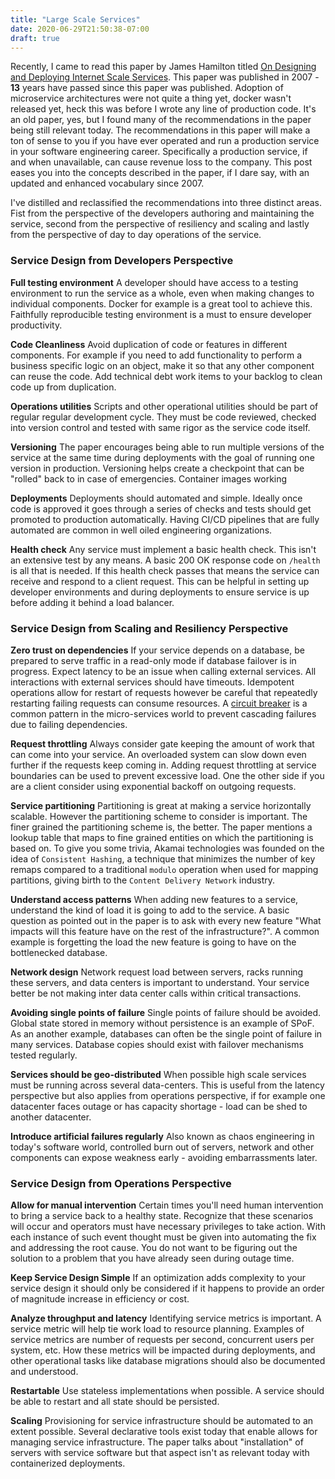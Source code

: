 ```yaml
---
title: "Large Scale Services"
date: 2020-06-29T21:50:38-07:00
draft: true
---
```

Recently, I came to read this paper by James Hamilton titled [On Designing and Deploying Internet Scale Services](https://www.usenix.org/legacy/event/lisa07/tech/full_papers/hamilton/hamilton.pdf). This paper was published in 2007 - **13** years have passed since this paper was published. Adoption of microservice architectures were not quite a thing yet, docker wasn't released yet, heck this was before I wrote any line of production code. It's an old paper, yes, but I found many of the recommendations in the paper being still relevant today. The recommendations in this paper will make a ton of sense to you if you have ever operated and run a production service in your software engineering career. Specifically a production service, if and when unavailable, can cause revenue loss to the company. This post eases you into the concepts described in the paper, if I dare say, with an updated and enhanced vocabulary since 2007.

I've distilled and reclassified the recommendations into three distinct areas. Fist from the perspective of the developers authoring and maintaining the service, second from the perspective of resiliency and scaling and lastly from the perspective of day to day operations of the service.

### Service Design from Developers Perspective

**Full testing environment**
A developer should have access to a testing environment to run the service as a whole, even when making changes to individual components. Docker for example is a great tool to achieve this. Faithfully reproducible testing environment is a must to ensure developer productivity.

**Code Cleanliness**
Avoid duplication of code or features in different components. For example if you need to add functionality to perform a business specific logic on an object, make it so that any other component can reuse the code. Add technical debt work items to your backlog to clean code up from duplication.

**Operations utilities**
Scripts and other operational utilities should be part of regular regular development cycle. They must be code reviewed, checked into version control and tested with same rigor as the service code itself.

**Versioning**
The paper encourages being able to run multiple versions of the service at the same time during deployments with the goal of running one version in production. Versioning helps create a checkpoint that can be "rolled" back to in case of emergencies. Container images working

**Deployments**
Deployments should automated and simple. Ideally once code is approved it goes through a series of checks and tests should get promoted to production automatically. Having CI/CD pipelines that are fully automated are common in well oiled engineering organizations.

**Health check**
Any service must implement a basic health check. This isn't an extensive test by any means. A basic 200 OK response code on `/health` is all that is needed. If this health check passes that means the service can receive and respond to a client request. This can be helpful in setting up developer environments and during deployments to ensure service is up before adding
it behind a load balancer.

### Service Design from Scaling and Resiliency Perspective
**Zero trust on dependencies**
If your service depends on a database, be prepared to serve traffic in a read-only mode if database failover is in progress. Expect latency to be an issue when calling external services. All interactions with external services should have timeouts. Idempotent operations allow for restart of requests however be careful that repeatedly restarting failing requests can consume resources. A [circuit breaker](!https://martinfowler.com/bliki/CircuitBreaker.html) is a common pattern in the micro-services world to prevent cascading failures due to failing dependencies.

**Request throttling**
Always consider gate keeping the amount of work that can come into your service. An overloaded system can slow down even further if the requests keep coming in. Adding request throttling at service boundaries can be used to prevent excessive load. One the other side if you are a client consider using exponential backoff on outgoing requests.

**Service partitioning**
Partitioning is great at making a service horizontally scalable. However the partitioning scheme to consider is important. The finer grained the partitioning scheme is, the better. The paper mentions a lookup table that maps to fine grained entities on which the partitioning is based on. To give you some trivia, Akamai technologies was founded on the idea of `Consistent Hashing`, a technique that minimizes the number of key remaps compared to a traditional `modulo` operation when used for mapping partitions, giving birth to the `Content Delivery Network` industry.

**Understand access patterns**
When adding new features to a service, understand the kind of load it is going to add to the service. A basic question as pointed out in the paper is to ask with every new feature "What impacts will this feature have on the rest of the infrastructure?". A common example is forgetting the load the new feature is going to have on the bottlenecked database.

**Network design**
Network request load between servers, racks running these servers, and data centers is important to understand. Your service better be not making inter data center calls within critical transactions.

**Avoiding single points of failure**
Single points of failure should be avoided. Global state stored in memory without persistence is an example of SPoF. As an another example, databases can often be the single point of failure in many services. Database copies should exist with failover mechanisms tested regularly.

**Services should be geo-distributed**
When possible high scale services must be running across several data-centers. This is useful from the latency perspective but also applies from operations perspective, if for example one datacenter faces outage or has capacity shortage - load can be shed to another datacenter.

**Introduce artificial failures regularly**
Also known as chaos engineering in today's software world, controlled burn out of servers, network and other components can expose weakness early - avoiding embarrassments later.

### Service Design from Operations Perspective
**Allow for manual intervention**
Certain times you'll need human intervention to bring a service back to a healthy state. Recognize that these scenarios will occur and operators must have necessary privileges to take action. With each instance of such event thought must be given into automating the fix and addressing the root cause. You do not want to be figuring out the solution to a problem that you have already seen during outage time.

**Keep Service Design Simple**
If an optimization adds complexity to your service design it should only be considered if it happens to provide an order of magnitude increase in efficiency or cost.

**Analyze throughput and latency**
Identifying service metrics is important. A service metric will help tie work load to resource planning. Examples of service metrics are number of requests per second, concurrent users per system, etc. How these metrics will be impacted during deployments, and other operational tasks like database migrations should also be documented and understood.

**Restartable**
Use stateless implementations when possible. A service should be able to restart and all state should be persisted.

**Scaling**
Provisioning for service infrastructure should be automated to an extent possible. Several declarative tools exist today that enable allows for managing service infrastructure. The paper talks about "installation" of servers with service software but that aspect isn't as relevant today with containerized deployments.
